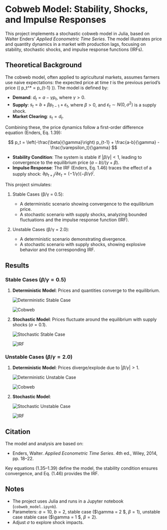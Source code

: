 # Cobweb Model: Stability, Shocks, and Impulse Responses

This project implements a stochastic cobweb model in Julia, based on Walter Enders’ *Applied Econometric Time Series*. The model illustrates price and quantity dynamics in a market with production lags, focusing on stability, stochastic shocks, and impulse response functions (IRFs).

## Theoretical Background

The cobweb model, often applied to agricultural markets, assumes farmers use naive expectations: the expected price at time $t$ is the previous period’s price (\( p_t^* = p_{t-1} \)). The model is defined by:

- **Demand**: $d_t = a - \gamma p_t$, where $\gamma > 0$.
- **Supply**: $s_t = b + \beta p_{t-1} + \varepsilon_t$, where $\beta > 0$, and $\varepsilon_t \sim N(0, \sigma^2)$ is a supply shock.
- **Market Clearing**: $s_t = d_t$.

Combining these, the price dynamics follow a first-order difference equation (Enders, Eq. 1.39):

$$
p_t = \left(-\frac{\beta}{\gamma}\right) p_{t-1} + \frac{a-b}{\gamma} - \frac{\varepsilon_t}{\gamma}
$$

- **Stability Condition**: The system is stable if $|\beta/\gamma| < 1$, leading to convergence to the equilibrium price $(a-b)/(\gamma+\beta)$.
- **Impulse Response**: The IRF (Enders, Eq. 1.46) traces the effect of a supply shock: $\partial p_{t+j}/\partial \varepsilon_t = (-1/\gamma) (-\beta/\gamma)^j$.

This project simulates:
1. Stable Cases (β/γ = 0.5):
   - A deterministic scenario showing convergence to the equilibrium price.
   - A stochastic scenario with supply shocks, analyzing bounded fluctuations and the impulse response function (IRF).

2. Unstable Cases (β/γ = 2.0):
   - A deterministic scenario demonstrating divergence.
   - A stochastic scenario with supply shocks, showing explosive behavior and the corresponding IRF.

## Results

### Stable Cases $(\beta/\gamma = 0.5)$
1. **Deterministic Model**: Prices and quantities converge to the equilibrium.

   ![Deterministic Stable Case](images/path-deterministic-stable.png)

   ![Cobweb](images/cobweb-deterministic-0.5.gif)

2. **Stochastic Model**: Prices fluctuate around the equilibrium with supply shocks $(σ=0.1)$.
   
   ![Stochastic Stable Case](images/path-stochastic-stable.png)

   ![IRF](images/irf-stable.png)

### Unstable Cases $(\beta/\gamma = 2.0)$
1. **Deterministic Model**: Prices diverge/explode due to $|\beta/\gamma| > 1$.

   ![Deterministic Unstable Case](images/path-deterministic-unstable.png)

   ![Cobweb](images/cobweb-deterministic-2.0.gif)

2. **Stochastic Model**:

   ![Stochastic Unstable Case](images/path-stochastic-unstable.png)

   ![IRF](images/irf-unstable.png)
   


## Citation

The model and analysis are based on:

- Enders, Walter. *Applied Econometric Time Series*. 4th ed., Wiley, 2014, pp. 18–22.

Key equations (1.35–1.39) define the model, the stability condition ensures convergence, and Eq. (1.46) provides the IRF.

## Notes

- The project uses Julia and runs in a Jupyter notebook (`cobweb_model.ipynb`).
- Parameters: $a = 10$, $b = 2$, stable case ($\gamma = 2 $, $\beta = 1$), unstable case stable case ($\gamma = 1 $, $\beta = 2$).
- Adjust $\sigma$ to explore shock impacts.
